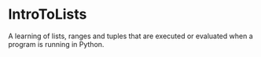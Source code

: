 # IntroToLists
A learning of lists, ranges and tuples that are executed or evaluated when a program is running in Python.
